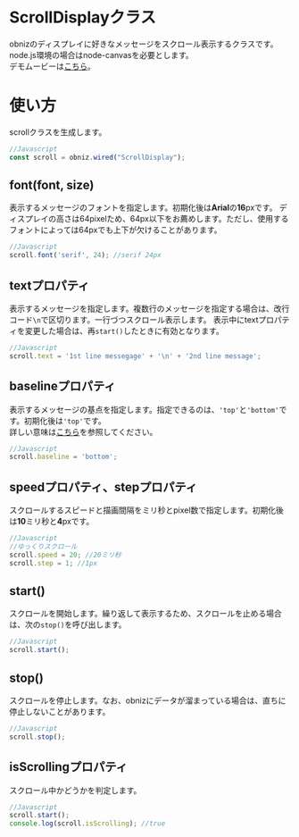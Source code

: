 # ScrollDisplayクラス

obnizのディスプレイに好きなメッセージをスクロール表示するクラスです。  
node.js環境の場合はnode-canvasを必要とします。  
デモムービーは[こちら](https://ssl.nak435.com/obniz/demo2.mov)。

# 使い方

scrollクラスを生成します。

```javascript
//Javascript
const scroll = obniz.wired("ScrollDisplay");
```

## font(font, size)

表示するメッセージのフォントを指定します。初期化後は**Arial**の**16**pxです。
ディスプレイの高さは64pixelため、64px以下をお薦めします。ただし、使用するフォントによっては64pxでも上下が欠けることがあります。

```javascript
//Javascript
scroll.font('serif', 24); //serif 24px 
```

## textプロパティ

表示するメッセージを指定します。複数行のメッセージを指定する場合は、改行コード`\n`で区切ります。一行づつスクロール表示します。
表示中にtextプロパティを変更した場合は、再`start()`したときに有効となります。

```javascript
//Javascript
scroll.text = '1st line messegage' + '\n' + '2nd line message'; 
```

## baselineプロパティ

表示するメッセージの基点を指定します。指定できるのは、`'top'`と`'bottom'`です。初期化後は`'top'`です。  
詳しい意味は[こちら](https://developer.mozilla.org/en-US/docs/Web/API/CanvasRenderingContext2D/textBaseline)を参照してください。

```javascript
//Javascript
scroll.baseline = 'bottom'; 
```

## speedプロパティ、stepプロパティ

スクロールするスピードと描画間隔をミリ秒とpixel数で指定します。初期化後は**10**ミリ秒と**4**pxです。

```javascript
//Javascript
//ゆっくりスクロール
scroll.speed = 20; //20ミリ秒
scroll.step = 1; //1px
```

## start()

スクロールを開始します。繰り返して表示するため、スクロールを止める場合は、次の`stop()`を呼び出します。

```javascript
//Javascript
scroll.start();
```

## stop()

スクロールを停止します。なお、obnizにデータが溜まっている場合は、直ちに停止しないことがあります。

```javascript
//Javascript
scroll.stop();
```

## isScrollingプロパティ

スクロール中かどうかを判定します。

```javascript
//Javascript
scroll.start();
console.log(scroll.isScrolling); //true
```
